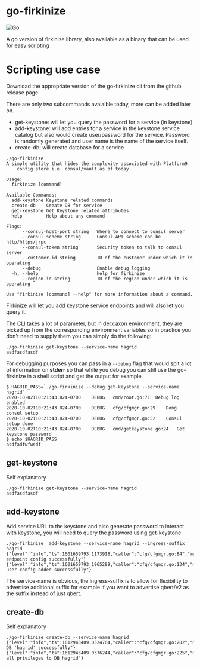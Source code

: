 
# go-firkinize

![Go](https://github.com/roopakparikh/go-firkinize/workflows/Go/badge.svg)

A go version of firkinize library, also available as a binary that can be used for easy scripting

# Scripting use case

Download the appropriate version of the go-firkinize cli from the github release page

There are only two subcommands avaialble today, more can be added later on.

* get-keystone: will let you query the password for a service (in keystone)
* add-keystone: will add entries for a service in the keystone service catalog but also would create user/password for the service. Password is randomly generated and user name is the name of the service itself.
* create-db: will create database for a service

```shell
./go-firkinize
A simple utility that hides the complexity associated with Platform9
    config store i.e. consul/vault as of today.

Usage:
  firkinize [command]

Available Commands:
  add-keystone Keystone related commands
  create-db    Create DB for service
  get-keystone Get Keystone related attributes
  help         Help about any command

Flags:
      --consul-host-port string   Where to connect to consul server
      --consul-scheme string      Consul API scheme can be http/https/jrpc
      --consul-token string       Security token to talk to consul server
      --customer-id string        ID of the customer under which it is operating
      --debug                     Enable debug logging
  -h, --help                      help for firkinize
      --region-id string          ID of the region under which it is operating

Use "firkinize [command] --help" for more information about a command.
```

Firkinize will let you add keystone service endpoints and will also let you query it.

The CLI takes a lot of parameter, but in deccaxon environment, they are picked up from the corresponding environment variables so in practice you don't need to supply them you can simply do the following:

```shell
./go-firkinize get-keystone --service-name hagrid
asdfasdfasdf
```

For debugging purposes you can pass in a ``` --debug ``` flag that would spit a lot of information on __stderr__ so that while you debug you can still use the go-firkinize in a shell script and get the output for example.
```
$ HAGRID_PASS=`./go-firkinize --debug get-keystone --service-name hagrid`
2020-10-02T10:21:43.824-0700	DEBUG	cmd/root.go:71	Debug log enabled
2020-10-02T10:21:43.824-0700	DEBUG	cfg/cfgmgr.go:29	Dong consul setup
2020-10-02T10:21:43.824-0700	DEBUG	cfg/cfgmgr.go:52	Consul setup done
2020-10-02T10:21:43.824-0700	DEBUG	cmd/getkeystone.go:24	Get keystone password
$ echo $HAGRID_PASS
asdfadfwfwsdf
```

## get-keystone

Self explanatory

```
./go-firkinize get-keystone --service-name hagrid
asdfasdfasdf
```


## add-keystone

Add service URL to the keystone and also generate password to interact with keystone, you will need to query the password using get-keystone

```
./go-firkinize  add-keystone --service-name hagrid --ingress-suffix hagrid
{"level":"info","ts":1601659793.1173918,"caller":"cfg/cfgmgr.go:84","msg":"service endpoint config successfully"}
{"level":"info","ts":1601659793.1965299,"caller":"cfg/cfgmgr.go:134","msg":"Keystone user config added successfully"}
```

The service-name is obvious, the ingress-suffix is to allow for flexibility to advertise additional suffix for example if you want to advertise qbert/v2 as the suffix instead of just qbert.

## create-db
Self explanatory

```
./go-firkinize create-db --service-name hagrid
{"level":"info","ts":1612943409.0324764,"caller":"cfg/cfgmgr.go:202","msg":"Created DB 'hagrid' successfully"}
{"level":"info","ts":1612943409.0376244,"caller":"cfg/cfgmgr.go:225","msg":"Granted all privileges to DB hagrid"}
```
